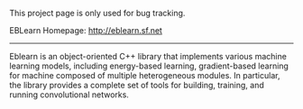This project page is only used for bug tracking.

EBLearn Homepage: http://eblearn.sf.net

---

Eblearn is an object-oriented C++ library that implements various machine learning models, including energy-based learning, gradient-based learning for machine composed of multiple heterogeneous modules. In particular, the library provides a complete set of tools for building, training, and running convolutional networks.